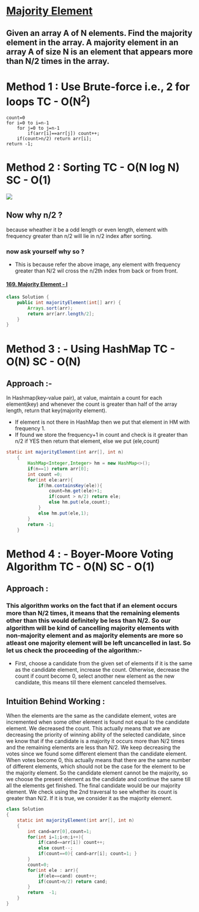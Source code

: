 # [**Majority Element**](https://practice.geeksforgeeks.org/problems/majority-element-1587115620/1#)
## Given an array A of N elements. Find the majority element in the array. A majority element in an array A of size N is an element that appears more than N/2 times in the array.

# Method 1 : **Use Brute-force i.e., 2 for loops TC - O(N<sup>2</sup>)**

```javat
count=0
for i=0 to i=n-1
    for j=0 to j=n-1
        if(arr[i]==arr[j]) count++;
    if(count>n/2) return arr[i];
return -1;         
```
# **Method 2 : Sorting TC - O(N log N) SC - O(1)**
![](https://leetcode.com/problems/majority-element/Figures/169/sorting.png)
## Now why n/2 ?

because wheather it be a odd length or even length, element with frequency greater than n/2 will lie in n/2 index after sorting.
### now ask yourself why so ?
- This is because refer the above image, any element with frequency greater than N/2 wil cross the n/2th index from back or from front.

#### **[169. Majority Element - I](https://leetcode.com/problems/majority-element/)**
```java
class Solution {
    public int majorityElement(int[] arr) {
        Arrays.sort(arr);
        return arr[arr.length/2];
    }
}
```
# **Method 3 : - Using HashMap TC - O(N) SC - O(N)**
## Approach :-
In Hashmap(key-value pair), at value, maintain a count for each element(key) and whenever the count is greater than half of the array length, return that key(majority element). 
- If element is not there in HashMap then we put that element in HM with frequency 1.
- If found we store the frequency+1 in count and check is it greater than n/2 if YES then return that element, else we put (ele,count)
```java
static int majorityElement(int arr[], int n)
    {
        HashMap<Integer,Integer> hm = new HashMap<>();
        if(n==1) return arr[0];
        int count =0;
        for(int ele:arr){
            if(hm.containsKey(ele)){
                count=hm.get(ele)+1;
                if(count > n/2) return ele;
                else hm.put(ele,count);
            }
            else hm.put(ele,1);
        }
        return -1; 
    }
```
# **Method 4 : - Boyer-Moore Voting Algorithm TC - O(N) SC - O(1)**
## Approach : 
### This algorithm works on the fact that if an element occurs more than N/2 times, it means that the remaining elements other than this would definitely be less than N/2. So our algorithm will be kind of cancelling majority elements with non-majority element and as majority elements are more so atleast one majority element will be left uncancelled in last. So let us check the proceeding of the algorithm:-
- First, choose a candidate from the given set of elements if it is the same as the candidate element, increase the count. Otherwise, decrease the count if count become 0, select another new element as the new candidate, this means till there element canceled themselves.

## **Intuition Behind Working :**
When the elements are the same as the candidate element, votes are incremented when some other element is found not equal to the candidate element. We decreased the count. This actually means that we are decreasing the priority of winning ability of the selected candidate, since we know that if the candidate is a majority it occurs more than N/2 times and the remaining elements are less than N/2. We keep decreasing the votes since we found some different element than the candidate element. When votes become 0, this actually means that there are the same number of different elements, which should not be the case for the element to be the majority element. So the candidate element cannot be the majority, so we choose the present element as the candidate and continue the same till all the elements get finished. The final candidate would be our majority element. We check using the 2nd traversal to see whether its count is greater than N/2. If it is true, we consider it as the majority element.
```java
class Solution
{
    static int majorityElement(int arr[], int n)
    {
        int cand=arr[0],count=1;
        for(int i=1;i<n;i++){
            if(cand==arr[i]) count++;
            else count--;
            if(count==0){ cand=arr[i]; count=1; }
        }
        count=0;
        for(int ele : arr){
            if(ele==cand) count++;
            if(count>n/2) return cand;
        }
        return  -1;
    }
}
```

